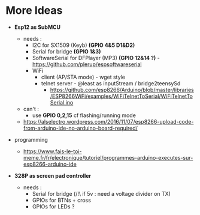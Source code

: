 # More Ideas

- **Esp12 as SubMCU**
  - needs :
    - I2C for SX1509 (Keyb) **(GPIO 4&5 D1&D2)**
    - Serial for bridge **(GPIO 1&3)**
    - SoftwareSerial for DFPlayer (MP3) **(GPIO 12&14 ?)** - <https://github.com/plerup/espsoftwareserial>
    - WiFi
      - client (AP/STA mode) - wget style
      - telnet server - @least as inputStream / bridge2teensySd
        - <https://github.com/esp8266/Arduino/blob/master/libraries/ESP8266WiFi/examples/WiFiTelnetToSerial/WiFiTelnetToSerial.ino>
  - can't :
    - use **GPIO 0,2,15** cf flashing/running mode
  - <https://alselectro.wordpress.com/2016/11/07/esp8266-upload-code-from-arduino-ide-no-arduino-board-required/>
- programming
    - <https://www.fais-le-toi-meme.fr/fr/electronique/tutoriel/programmes-arduino-executes-sur-esp8266-arduino-ide>
  
- **328P as screen pad controller**
  - needs :
    - Serial for bridge (/!\\ if 5v : need a voltage divider on TX)
    - GPIOs for BTNs + cross
    - GPIOs for LEDs ?